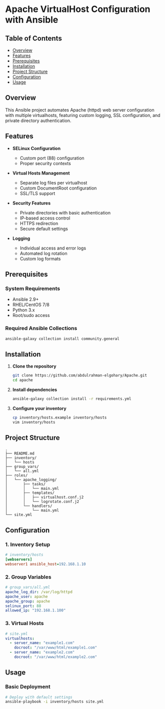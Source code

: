 # Apache VirtualHost Configuration with Ansible

## Table of Contents
- [Overview](#overview)
- [Features](#features)
- [Prerequisites](#prerequisites)
- [Installation](#installation)
- [Project Structure](#project-structure)
- [Configuration](#configuration)
- [Usage](#usage)

## Overview

This Ansible project automates Apache (httpd) web server configuration with multiple virtualhosts, featuring custom logging, SSL configuration, and private directory authentication.

## Features

* **SELinux Configuration**
  * Custom port (88) configuration
  * Proper security contexts

* **Virtual Hosts Management**
  * Separate log files per virtualhost
  * Custom DocumentRoot configuration
  * SSL/TLS support

* **Security Features**
  * Private directories with basic authentication
  * IP-based access control
  * HTTPS redirection
  * Secure default settings

* **Logging**
  * Individual access and error logs
  * Automated log rotation
  * Custom log formats

## Prerequisites

### System Requirements
* Ansible 2.9+
* RHEL/CentOS 7/8
* Python 3.x
* Root/sudo access

### Required Ansible Collections
```bash
ansible-galaxy collection install community.general
```

## Installation

1. **Clone the repository**
   ```bash
   git clone https://github.com/abdulrahman-elgohary/Apache.git
   cd apache
   ```

2. **Install dependencies**
   ```bash
   ansible-galaxy collection install -r requirements.yml
   ```

3. **Configure your inventory**
   ```bash
   cp inventory/hosts.example inventory/hosts
   vim inventory/hosts
   ```

## Project Structure

```
.
├── README.md
├── inventory/
│   └── hosts
├── group_vars/
│   └── all.yml
├── roles/
│   └── apache_logging/
│       ├── tasks/
│       │   └── main.yml
│       ├── templates/
│       │   ├── virtualhost.conf.j2
│       │   └── logrotate.conf.j2
│       └── handlers/
│           └── main.yml
└── site.yml
```

## Configuration

### 1. Inventory Setup
```ini
# inventory/hosts
[webservers]
webserver1 ansible_host=192.168.1.10
```

### 2. Group Variables
```yaml
# group_vars/all.yml
apache_log_dir: /var/log/httpd
apache_user: apache
apache_group: apache
selinux_port: 88
allowed_ip: "192.168.1.100"
```

### 3. Virtual Hosts
```yaml
# site.yml
virtualhosts:
  - server_name: "example1.com"
    docroot: "/var/www/html/example1.com"
  - server_name: "example2.com"
    docroot: "/var/www/html/example2.com"
```

## Usage

### Basic Deployment
```bash
# Deploy with default settings
ansible-playbook -i inventory/hosts site.yml
```
